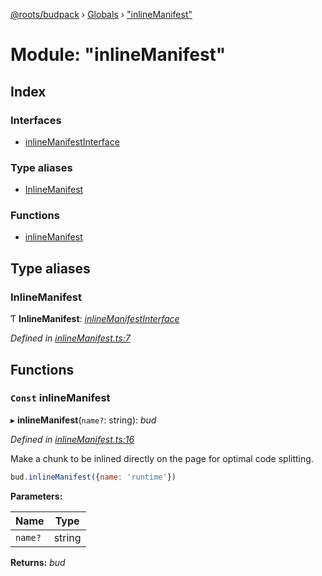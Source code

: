 [@roots/budpack](../README.md) › [Globals](../globals.md) › ["inlineManifest"](_inlinemanifest_.md)

# Module: "inlineManifest"

## Index

### Interfaces

* [inlineManifestInterface](../interfaces/_inlinemanifest_.inlinemanifestinterface.md)

### Type aliases

* [InlineManifest](_inlinemanifest_.md#inlinemanifest)

### Functions

* [inlineManifest](_inlinemanifest_.md#const-inlinemanifest)

## Type aliases

###  InlineManifest

Ƭ **InlineManifest**: *[inlineManifestInterface](../interfaces/_inlinemanifest_.inlinemanifestinterface.md)*

*Defined in [inlineManifest.ts:7](https://github.com/roots/bud-support/blob/a7a0906/src/budpack/builder/api/inlineManifest.ts#L7)*

## Functions

### `Const` inlineManifest

▸ **inlineManifest**(`name?`: string): *bud*

*Defined in [inlineManifest.ts:16](https://github.com/roots/bud-support/blob/a7a0906/src/budpack/builder/api/inlineManifest.ts#L16)*

Make a chunk to be inlined directly on the page for optimal code splitting.

```js
bud.inlineManifest({name: 'runtime'})
```

**Parameters:**

Name | Type |
------ | ------ |
`name?` | string |

**Returns:** *bud*
